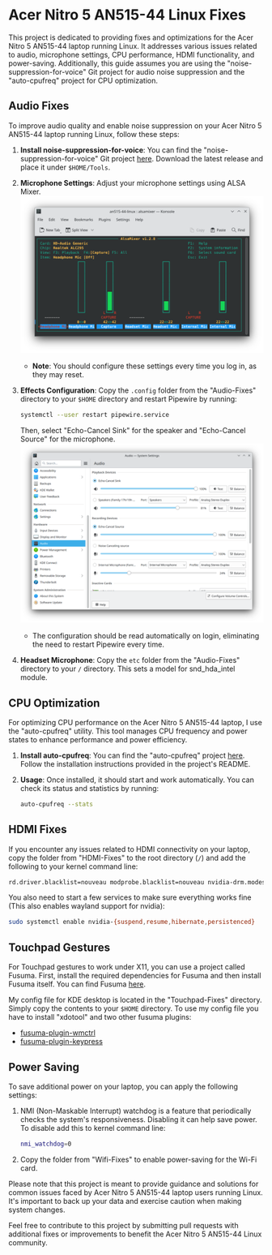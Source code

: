 # Acer Nitro 5 AN515-44 Linux Fixes

This project is dedicated to providing fixes and optimizations for the Acer Nitro 5 AN515-44 laptop running Linux. It addresses various issues related to audio, microphone settings, CPU performance, HDMI functionality, and power-saving. Additionally, this guide assumes you are using the "noise-suppression-for-voice" Git project for audio noise suppression and the "auto-cpufreq" project for CPU optimization.

## Audio Fixes

To improve audio quality and enable noise suppression on your Acer Nitro 5 AN515-44 laptop running Linux, follow these steps:

1. **Install noise-suppression-for-voice**: You can find the "noise-suppression-for-voice" Git project [here](https://github.com/werman/noise-suppression-for-voice). Download the latest release and place it under `$HOME/Tools`.

2. **Microphone Settings**: Adjust your microphone settings using ALSA Mixer.
   ![Microphone Settings](Audio-Fixes/alsamixer-mic.png)

   - **Note**: You should configure these settings every time you log in, as they may reset.

3. **Effects Configuration**: Copy the `.config` folder from the "Audio-Fixes" directory to your `$HOME` directory and restart Pipewire by running:

   ```bash
   systemctl --user restart pipewire.service
   ```

   Then, select "Echo-Cancel Sink" for the speaker and "Echo-Cancel Source" for the microphone.
   ![Audio Devices](Audio-Fixes/audio-devices.png)

   - The configuration should be read automatically on login, eliminating the need to restart Pipewire every time.

4. **Headset Microphone**: Copy the `etc` folder from the "Audio-Fixes" directory to your `/` directory. This sets a model for snd_hda_intel module.

## CPU Optimization

For optimizing CPU performance on the Acer Nitro 5 AN515-44 laptop, I use the "auto-cpufreq" utility. This tool manages CPU frequency and power states to enhance performance and power efficiency.

1. **Install auto-cpufreq**: You can find the "auto-cpufreq" project [here](https://github.com/AdnanHodzic/auto-cpufreq). Follow the installation instructions provided in the project's README.

2. **Usage**: Once installed, it should start and work automatically. You can check its status and statistics by running:

   ```bash
   auto-cpufreq --stats
   ```

## HDMI Fixes

If you encounter any issues related to HDMI connectivity on your laptop, copy the folder from "HDMI-Fixes" to the root directory (`/`) and add the following to your kernel command line:

   ```bash
   rd.driver.blacklist=nouveau modprobe.blacklist=nouveau nvidia-drm.modeset=1
   ```

You also need to start a few services to make sure everything works fine (This also enables wayland support for nvidia):

   ```bash
   sudo systemctl enable nvidia-{suspend,resume,hibernate,persistenced}
   ```

## Touchpad Gestures

For Touchpad gestures to work under X11, you can use a project called Fusuma. First, install the required dependencies for Fusuma and then install Fusuma itself. You can find Fusuma [here](https://github.com/iberianpig/fusuma).

My config file for KDE desktop is located in the "Touchpad-Fixes" directory. Simply copy the contents to your `$HOME` directory. To use my config file you have to install "xdotool" and two other fusuma plugins:

- [fusuma-plugin-wmctrl](https://github.com/iberianpig/fusuma-plugin-wmctrl)
- [fusuma-plugin-keypress](https://github.com/iberianpig/fusuma-plugin-keypress)


## Power Saving

To save additional power on your laptop, you can apply the following settings:

1. NMI (Non-Maskable Interrupt) watchdog is a feature that periodically checks the system's responsiveness. Disabling it can help save power. To disable add this to kernel command line:

   ```bash
   nmi_watchdog=0
   ```

2. Copy the folder from "Wifi-Fixes" to enable power-saving for the Wi-Fi card.

Please note that this project is meant to provide guidance and solutions for common issues faced by Acer Nitro 5 AN515-44 laptop users running Linux. It's important to back up your data and exercise caution when making system changes.

Feel free to contribute to this project by submitting pull requests with additional fixes or improvements to benefit the Acer Nitro 5 AN515-44 Linux community.